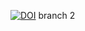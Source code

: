 [![DOI](https://zenodo.org/badge/409675175.svg)](https://zenodo.org/badge/latestdoi/409675175)
branch 2
